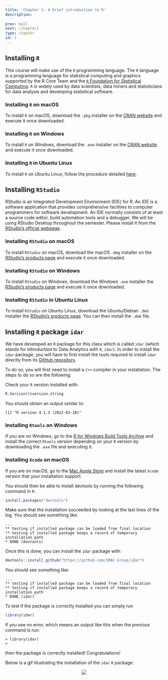 ```yaml
---
title: 'Chapter 1: A brief introduction to R'
description:
  ''
prev: null
next: /chapter2
type: chapter
id: 1
---
```


<exercise id="1" title="Installing R, RStudio, Rtools/Xcode and idar">

## Installing `R`

This course will make use of the `R` programming language. The `R` language is a programming language for statistical computing and graphics supported by the R Core Team and the [`R` Foundation for Statistical Computing](https://www.r-project.org/). `R` is widely used by data scientists, data miners and statisticians for data analysis and developing statistical software. 

### Installing `R` on macOS

To install `R` on macOS, download the `.pkg` installer on the [CRAN website](https://cran.r-project.org/bin/macosx/) and execute it once downloaded.

### Installing `R` on Windows

To install `R` on Windows, download the `.exe` installer on the [CRAN website](https://cran.r-project.org/bin/windows/base/) and execute it once downloaded.

### Installing `R` in Ubuntu Linux

To install `R` on Ubuntu Linux, follow the procedure detailed [here](https://cran.r-project.org/).


## Installing `RStudio`

RStudio is an Integrated Development Environment (IDE) for R. An IDE is a software application that provides comprehensive facilities to computer programmers for software development. An IDE normally consists of at least a source code editor, build automation tools and a debugger. We will be using RStudio Desktop throughout the semester. Please install it from the [RStudio’s official webpage](https://www.rstudio.com/).


### Installing `RStudio` on macOS

To install `RStudio` on macOS, download the macOS `.dmg` installer on the [RStudio’s products page](https://www.rstudio.com/products/rstudio/download/) and execute it once downloaded.

### Installing `RStudio` on Windows

To install `RStudio` on Windows, download the Windows `.exe` installer the [RStudio’s products page](https://www.rstudio.com/products/rstudio/download/) and execute it once downloaded.

### Installing `RStudio` in Ubuntu Linux

To install `RStudio` on Ubuntu Linux, download the Ubuntu/Debian `.deb` installer the [RStudio’s products page](https://www.rstudio.com/products/rstudio/download/). You can then install the `.deb` file.

## Installing `R` package `idar` 

We have developed an `R` package for this class which is called `idar` (which stands for Introduction to Data Analytics with `R`, `idar`). In order to install the `idar` package, you will have to first install the tools required to install `idar` directly from its [GitHub repository](https://github.com/SMAC-Group/idar).

To do so, you will first need to install a `C++` compiler in your installation. The steps to do so are the following:

Check your `R` version installed with:

```R
R.Version()$version.string
```

You should obtain an output similar to:

```out
[1] "R version 4.1.3 (2022-03-10)"
```

### Installing `Rtools` on Windows

If you are on Windows, go to the [R for Windows Build Tools Archive](https://cran.r-project.org/bin/windows/Rtools/history.html) and install the correct `Rtools` version depending on your `R` version by downloading the `.exe` file and executing it.


### Installing `Xcode` on macOS

If you are on macOS, go to the [Mac Apple Store](https://apps.apple.com/us/app/xcode/id497799835?mt=12) and install the latest `Xcode` version that your installation support. 

You should then be able to install devtools by running the following command in `R`: 

```R
install.packages("devtools")
``` 

Make sure that the installation succeeded by looking at the last lines of the log. You should see something like:

```out
...
** testing if installed package can be loaded from final location
** testing if installed package keeps a record of temporary installation path
* DONE (devtools)
```

Once this is done, you can install the `idar` package with:

```r
devtools::install_github("https://github.com/SMAC-Group/idar")
```

You should see something like:

```out
...
** testing if installed package can be loaded from final location
** testing if installed package keeps a record of temporary installation path
* DONE (idar)
```

To test if the package is correctly installed you can simply run

```r
library(idar)
```

If you see no error, which means an output like this when the previous command is run:


```out
> library(idar)
> 
```

then the package is correctly installed! Congratulations!

Below is a gif illustrating the installation of the `idar` `R` package:

<center>

![](idar.gif)

</center>

</exercise>
